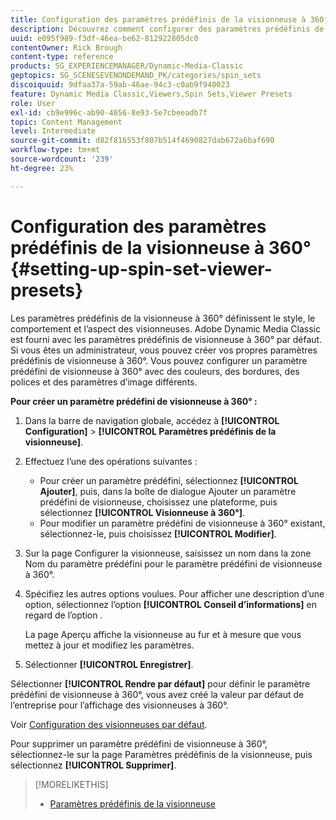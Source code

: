 ```yaml
---
title: Configuration des paramètres prédéfinis de la visionneuse à 360°
description: Découvrez comment configurer des paramètres prédéfinis de visionneuse à 360° dans Adobe Dynamic Media Classic.
uuid: e095f989-f3df-46ea-be62-812922805dc0
contentOwner: Rick Brough
content-type: reference
products: SG_EXPERIENCEMANAGER/Dynamic-Media-Classic
geptopics: SG_SCENESEVENONDEMAND_PK/categories/spin_sets
discoiquuid: 9dfaa37a-59ab-46ae-94c3-c0ab9f940023
feature: Dynamic Media Classic,Viewers,Spin Sets,Viewer Presets
role: User
exl-id: cb9e996c-ab90-4656-8e93-5e7cbeeadb7f
topic: Content Management
level: Intermediate
source-git-commit: d82f816553f807b514f4690827dab672a6baf690
workflow-type: tm+mt
source-wordcount: '239'
ht-degree: 23%

---
```


# Configuration des paramètres prédéfinis de la visionneuse à 360°{#setting-up-spin-set-viewer-presets}

Les paramètres prédéfinis de la visionneuse à 360° définissent le style, le comportement et l’aspect des visionneuses. Adobe Dynamic Media Classic est fourni avec les paramètres prédéfinis de visionneuse à 360° par défaut. Si vous êtes un administrateur, vous pouvez créer vos propres paramètres prédéfinis de visionneuse à 360°. Vous pouvez configurer un paramètre prédéfini de visionneuse à 360° avec des couleurs, des bordures, des polices et des paramètres d’image différents.

**Pour créer un paramètre prédéfini de visionneuse à 360° :**

1. Dans la barre de navigation globale, accédez à **[!UICONTROL Configuration]** > **[!UICONTROL Paramètres prédéfinis de la visionneuse]**.
1. Effectuez l’une des opérations suivantes :

   * Pour créer un paramètre prédéfini, sélectionnez **[!UICONTROL Ajouter]**, puis, dans la boîte de dialogue Ajouter un paramètre prédéfini de visionneuse, choisissez une plateforme, puis sélectionnez **[!UICONTROL Visionneuse à 360°]**.
   * Pour modifier un paramètre prédéfini de visionneuse à 360° existant, sélectionnez-le, puis choisissez **[!UICONTROL Modifier]**.

1. Sur la page Configurer la visionneuse, saisissez un nom dans la zone Nom du paramètre prédéfini pour le paramètre prédéfini de visionneuse à 360°.
1. Spécifiez les autres options voulues. Pour afficher une description d’une option, sélectionnez l’option **[!UICONTROL Conseil d’informations]** en regard de l’option .

   La page Aperçu affiche la visionneuse au fur et à mesure que vous mettez à jour et modifiez les paramètres.

1. Sélectionner **[!UICONTROL Enregistrer]**.

Sélectionner **[!UICONTROL Rendre par défaut]** pour définir le paramètre prédéfini de visionneuse à 360°, vous avez créé la valeur par défaut de l’entreprise pour l’affichage des visionneuses à 360°.

Voir [Configuration des visionneuses par défaut](application-setup.md#configuring_default_viewers).

Pour supprimer un paramètre prédéfini de visionneuse à 360°, sélectionnez-le sur la page Paramètres prédéfinis de la visionneuse, puis sélectionnez **[!UICONTROL Supprimer]**.

>[!MORELIKETHIS]
>
>* [Paramètres prédéfinis de la visionneuse](application-setup.md#viewer_presets)
